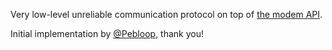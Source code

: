 Very low-level unreliable communication protocol on top of [the modem API][1].

Initial implementation by [@Pebloop](https://github.com/Pebloop), thank you!

[1]: https://tweaked.cc/peripheral/modem.html
